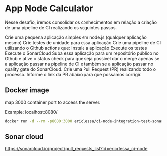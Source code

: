 # App Node Calculator

Nesse desafio, iremos consolidar os conhecimentos em relação a criação de uma pipeline de CI realizando os seguintes passos.

Crie uma pequena aplicação simples em node.js (qualquer aplicação mesmo)
Crie testes de unidade para essa aplicação
Crie uma pipeline de CI utilizando o Github actions que:
Instale a aplicação
Execute os testes
Execute o SonarCloud
Suba essa aplicação para um repositório público no Gthub e ative o status check para que seja possível dar o merge apenas se a aplicação passar na pipeline de CI e também se a aplicação passar no quality gate do SonarCloud.
Crie uma Pull Request (PR) realizando todo o processo.
Informe o link da PR abaixo para que possamos corrigir.

## Docker image

map 3000 container port to access the server.

Example: localhost:8080/

```bash
docker run -d --rm -p8080:3000 ericlessa/ci-node-integration-test-sonar-docker
```

## Sonar cloud

https://sonarcloud.io/project/pull_requests_list?id=ericrlessa_ci-node